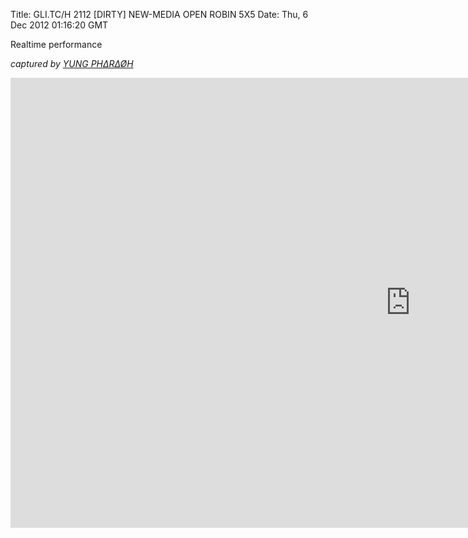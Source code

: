Title: GLI.TC/H 2112 [DIRTY] NEW-MEDIA OPEN ROBIN 5X5
Date: Thu, 6 Dec 2012 01:16:20 GMT

Realtime performance

_captured by [YUNG PH∆R∆ØH](http://yungpharaoh.com/)_

<iframe width="1280" height="720" src="http://www.youtube.com/embed/NVFV3ZKn6HI?rel=0" frameborder="0" allowfullscreen></iframe>